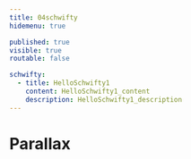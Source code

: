 ```yaml
---
title: 04schwifty
hidemenu: true

published: true
visible: true
routable: false

schwifty:
  - title: HelloSchwifty1
    content: HelloSchwifty1_content
    description: HelloSchwifty1_description
---
```

# Parallax


